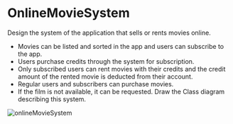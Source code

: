 # OnlineMovieSystem

Design the system of the application that sells or rents movies online.

- Movies can be listed and sorted in the app and users can subscribe to the app.
- Users purchase credits through the system for subscription.
- Only subscribed users can rent movies with their credits and the credit amount of the rented movie is deducted from their account.
- Regular users and subscribers can purchase movies.
- If the film is not available, it can be requested.
Draw the Class diagram describing this system.

![onlineMovieSystem](https://user-images.githubusercontent.com/43450948/153490320-b5e899d4-5d19-4ac1-987a-ae8835183444.png)
